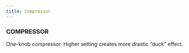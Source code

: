 ```yaml
---
title: Compressor
---
```


### COMPRESSOR
One-knob compressor. Higher setting creates more drastic “duck” effect.
